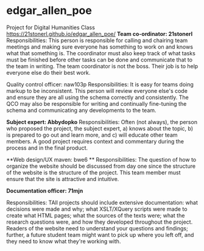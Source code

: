 # edgar_allen_poe
Project for Digital Humanities Class 
https://21stonerl.github.io/edgar_allen_poe/ 
**Team co-ordinator: 21stonerl**
   Responsibilities: This person is responsible for calling and chairing team meetings and making sure everyone has something to work on and knows what that something is. The coordinator must also keep track of what tasks must be finished before other tasks can be done and communicate that to the team in writing. The team coordinator is not the boss. Their job is to help everyone else do their best work.
   
Quality control officer: naw103p
   Responsibilities:  It is easy for teams doing markup to be inconsistent. This person will review everyone else's code and ensure they are all using the schema correctly and consistently. The QCO may also be responsible for writing and continually fine-tuning the schema and communicating any developments to the team.
   
**Subject expert: Abbydopko**
   Responsibilities: Often (not always), the person who proposed the project, the subject expert, a) knows about the topic, b) is prepared to go out and learn more, and c) will educate other team members. A good project requires context and commentary during the process and in the final product.

**Web design/UX maven: bwe6 **
   Responsibilities: The question of how to organize the website should be discussed from day one since the structure of the website is the structure of the project. This team member must ensure that the site is attractive and intuitive.

**Documentation officer: 71mjn**

   Responsibilities: TAll projects should include extensive documentation: what decisions were made and why; what XSLT/XQuery scripts were made to create what HTML pages; what the sources of the texts were; what the research questions were, and how they developed throughout the project. Readers of the website need to understand your questions and findings; further, a future student team might want to pick up where you left off, and they need to know what they're working with.
